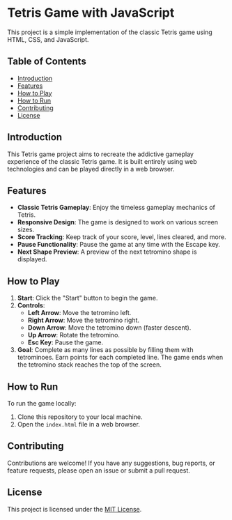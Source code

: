 # Tetris Game with JavaScript

This project is a simple implementation of the classic Tetris game using HTML, CSS, and JavaScript.

## Table of Contents

- [Introduction](#introduction)
- [Features](#features)
- [How to Play](#how-to-play)
- [How to Run](#how-to-run)
- [Contributing](#contributing)
- [License](#license)

## Introduction

This Tetris game project aims to recreate the addictive gameplay experience of the classic Tetris game. It is built entirely using web technologies and can be played directly in a web browser.

## Features

- **Classic Tetris Gameplay**: Enjoy the timeless gameplay mechanics of Tetris.
- **Responsive Design**: The game is designed to work on various screen sizes.
- **Score Tracking**: Keep track of your score, level, lines cleared, and more.
- **Pause Functionality**: Pause the game at any time with the Escape key.
- **Next Shape Preview**: A preview of the next tetromino shape is displayed.

## How to Play

1. **Start**: Click the "Start" button to begin the game.
2. **Controls**:
   - **Left Arrow**: Move the tetromino left.
   - **Right Arrow**: Move the tetromino right.
   - **Down Arrow**: Move the tetromino down (faster descent).
   - **Up Arrow**: Rotate the tetromino.
   - **Esc Key**: Pause the game.
3. **Goal**: Complete as many lines as possible by filling them with tetrominoes. Earn points for each completed line. The game ends when the tetromino stack reaches the top of the screen.

## How to Run

To run the game locally:

1. Clone this repository to your local machine.
2. Open the `index.html` file in a web browser.

## Contributing

Contributions are welcome! If you have any suggestions, bug reports, or feature requests, please open an issue or submit a pull request.

## License

This project is licensed under the [MIT License](LICENSE).